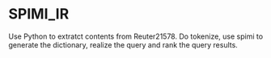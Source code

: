 # SPIMI_IR

Use Python to extratct contents from Reuter21578. Do tokenize, use spimi to generate the dictionary, realize the query and rank the query results.
